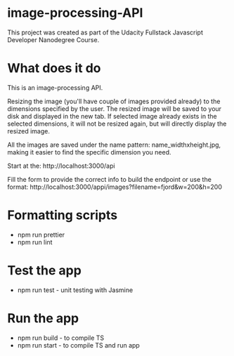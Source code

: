 # image-processing-API

This project was created as part of the Udacity Fullstack Javascript Developer Nanodegree Course.

# What does it do

This is an image-processing API.

Resizing the image (you'll have couple of images provided already) to the dimensions specified by the
user. The resized image will be saved to your disk and displayed in the new tab. If selected image already
exists in the selected dimensions, it will not be resized again, but will directly display the resized image.

All the images are saved under the name pattern: name_widthxheight.jpg, making it easier to find the specific dimension you need.

Start at the: http://localhost:3000/api

Fill the form to provide the correct info to build the endpoint or use the format:
http://localhost:3000/appi/images?filename=fjord&w=200&h=200

# Formatting scripts

- npm run prettier
- npm run lint

# Test the app

- npm run test - unit testing with Jasmine

# Run the app

- npm run build - to compile TS
- npm run start - to compile TS and run app
